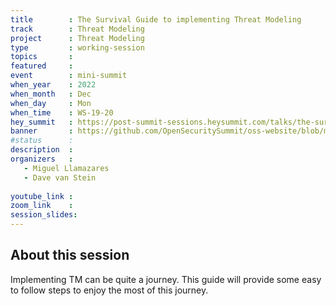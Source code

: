 ```yaml
---
title        : The Survival Guide to implementing Threat Modeling
track        : Threat Modeling
project      : Threat Modeling
type         : working-session
topics       : 
featured     :
event        : mini-summit
when_year    : 2022
when_month   : Dec
when_day     : Mon
when_time    : WS-19-20
hey_summit   : https://post-summit-sessions.heysummit.com/talks/the-survival-guide-to-implementing-threat-modeling/
banner       : https://github.com/OpenSecuritySummit/oss-website/blob/main/content/participant/images/Survival%20Guide.png?raw=true
#status      : 
description  :
organizers   :
   - Miguel Llamazares
   - Dave van Stein
    
youtube_link : 
zoom_link    : 
session_slides:
---
```




## About this session
Implementing TM can be quite a journey. This guide will provide some easy to follow steps to enjoy the most of this journey.
